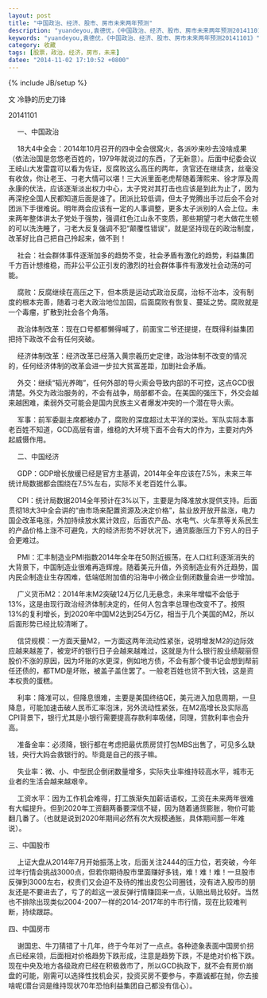 ```yaml
---
layout: post
title: "中国政治、经济、股市、房市未来两年预测"
description: "yuandeyou,袁德优，《中国政治、经济、股市、房市未来两年预测20141101》"
keywords: "yuandeyou,袁德优，《中国政治、经济、股市、房市未来两年预测20141101》"
category: 收藏
tags: [股票，政治，经济，房市，未来]
datee: "2014-11-02 17:10:52 +0800"
---
```

{% include JB/setup %}

  文 冷静的历史刀锋

  20141101

 　  一、中国政治

 　  18大4中全会：2014年10月召开的四中全会很窝火，各派吵来吵去没啥成果（依法治国是忽悠老百姓的，1979年就说过的东西，了无新意）。后面中纪委会议王岐山大发雷霆可以看为佐证，反腐败这么高压的两年，贪官还在继续贪，丝毫没有收敛，你让老王、刁老大情可以堪！三大派里面老虎帮随着薄熙来、徐才厚及周永康的伏法，应该逐渐淡出权力中心，太子党对其打击也应该是到此为止了，因为再深挖全国人民都知道后面是谁了。团派比较低调，但太子党腾出手过后会不会对团派下手很难说。明年两会应该有一定的人事调整，更多太子派别的人会上位。未来两年整体讲太子党处于强势，强调红色江山永不变质，那些期望刁老大做花生顿的可以洗洗睡了，刁老大反复强调不犯“颠覆性错误”，就是坚持现在的政治制度，改革好比自己把自己拎起来，做不到！ 

<!-- more -->

 　  社会：社会群体事件逐渐加多的趋势不变，社会矛盾有激化的趋势，利益集团千方百计想维稳，而非公平公正引发的激烈的社会群体事件有激发社会动荡的可能。 

 　  腐败：反腐继续在高压之下，但本质是运动式政治反腐，治标不治本，没有制度的根本完善，随着刁老大政治地位加固，后面腐败有恢复、蔓延之势。腐败就是一个毒瘤，扩散到社会各个角落。 

　  政治体制改革：现在口号都都懒得喊了，前面宝二爷还提提，在既得利益集团把持下政改不会有任何突破。

 　  经济体制改革：经济改革已经落入黄宗羲历史定律，政治体制不改变的情况的，任何经济体制的改革会进一步拉大贫富差距，加剧社会矛盾。

 　  外交：继续“韬光养晦”，任何外部的导火索会导致内部的不可控，这点GCD很清楚。外交为政治服务的，不会有战争，局部都不会。在美国的强压下，外交会越来越困难，柔弱外交可能会是国内民族主义者爆发冲突的一个潜在导火索。

 　  军事：前军委副主席都被办了，腐败的深度超过太平洋的深处。军队实际本事老百姓不知道，GCD高层有谱，维稳的大环境下面不会有大的作为，主要对内外起威慑作用。 

 

 　  二、中国经济

　  GDP：GDP增长放缓已经是官方主基调，2014年全年应该在7.5%，未来三年统计局数据都会围绕在7.5%左右，实际不关老百姓什么事。

　  CPI：统计局数据2014全年预计在3%以下，主要是为降准放水提供支持。后面贯彻18大3中全会讲的“由市场来配置资源及决定价格”，盐业放开放开盐涨，电力国企改革电涨，外加持续放水累计效应，后面农产品、水电气、火车票等关系民生的产品价格上涨不可避免，大的经济形势不好状况下，通货膨胀压力下穷人的日子会更难过。

 　  PMI：汇丰制造业PMI指数2014年全年在50附近振荡，在人口红利逐渐消失的大背景下，中国制造业很难再造辉煌。随着美元升值，外资制造业有外迁趋势，国内民企制造业生存困难，低端低附加值的沿海中小微企业倒闭数量会进一步增加。

 　  广义货币M2：2014年末M2突破124万亿几无悬念，未来年增幅不会低于13%，这是由现行政治经济体制决定的，任何人包含李总理也改变不了。按照13%的复利增长，到2020年中国M2达到254万亿，相当于几个美国的M2，所以后面形势已经比较清晰了。

 

　  信贷规模：一方面天量M2，一方面这两年流动性紧张，说明增发M2的边际效应越来越差了，被宠坏的银行日子会越来越难过，这就是为什么银行股业绩靓丽但股价不涨的原因，因为坏账的水更深，例如地方债，不会有那个傻书记会想到帮前任还债的，都TMD是坏账，被盖子盖住罢了。一般老百姓也贷不到大钱，这是资本权贵的蛋糕。

 

　  利率：降准可以，但降息很难，主要是美国终结QE，美元进入加息周期，一旦降息，可能加速击破人民币汇率泡沫，另外流动性紧张，在M2高增长及实际高CPI背景下，银行尤其是小银行需要提高存款利率吸储，同理，贷款利率也会升高。

 

　  准备金率：必须降，银行都在考虑把最优质房贷打包MBS出售了，可见多么缺钱，央行大妈会救银行的。毕竟是自己的孩子嘛。

 

　  失业率：微、小、中型民企倒闭数量增多，实际失业率维持较高水平，城市无业者的生活会越来越艰辛。

 

　  工资水平：因为工作机会难得，打工族渐失加薪话语权，工资在未来两年很难有大幅提升。但到2020年工资翻两番要深信不疑，因为随着通货膨胀，物价可能翻几番了。（也就是说到2020年期间必然有次大规模通胀，具体期间那一年难说）。

 

 

   三、中国股市

　 上证大盘从2014年7月开始振荡上攻，后面关注2444的压力位，若突破，今年过年行情会挑战3000点，但若你期待股市里面赚好多钱，难！难！难！一旦股市反弹到3000左右，权贵们又会迫不及待的推出皮包公司圈钱，没有进入股市的朋友还是不要进去了，亏了的趁这一波反弹行情赚回来一点，认赔出局比较好。当然也不排除出现类似2004-2007一样的2014-2017年的牛市行情，现在比较难判断，持续跟踪。

 

   四、中国房市

　 谢国忠、牛刀猜错了十几年，终于今年对了一点点。各种迹象表面中国房价拐点已经来领，后面相对价格趋势下跌形成，注意是趋势下跌，不是绝对价格下跌。现在中央及地方各级政府已经在积极救市了，所以GCD执政下，就不会有房价崩盘的可能，刚需可以选择性找机会买，投资买房不要参与，李嘉诚都在抛，你去接啥呢(潜台词是维持现状70年恐怕利益集团自己都没有信心）。

